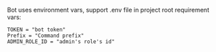 Bot uses environment vars, support .env file in project root
requirement vars:
```env
TOKEN = "bot token"
Prefix = "Command prefix"
ADMIN_ROLE_ID = "admin's role's id"
```